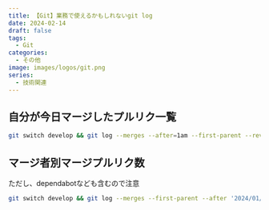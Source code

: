 ```yaml
---
title: 【Git】業務で使えるかもしれないgit log
date: 2024-02-14
draft: false
tags:
  - Git
categories:
  - その他
image: images/logos/git.png
series:
  - 技術関連
---
```


## 自分が今日マージしたプルリク一覧

```sh
git switch develop && git log --merges --after=1am --first-parent --reverse --author=k_end --pretty=format:"- %b"
```


## マージ者別マージプルリク数
ただし、dependabotなども含むので注意

```sh
git switch develop && git log --merges --first-parent --after '2024/01/01' --before '2024-02-01' --pretty=format:"%an" | sort | uniq -c
```

